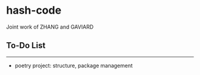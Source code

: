 # hash-code
Joint work of ZHANG and GAVIARD

## To-Do List
---
- poetry project: structure, package management
